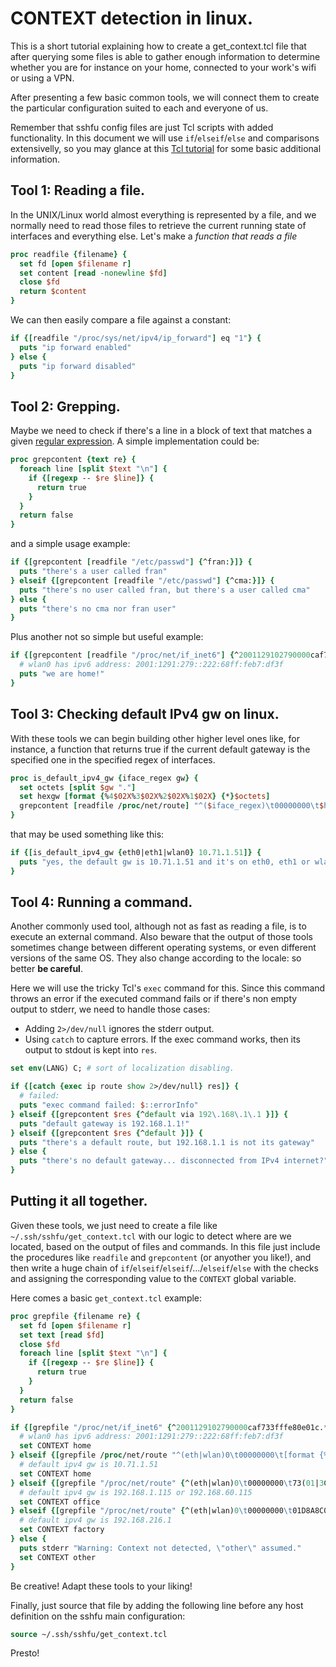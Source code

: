 # CONTEXT detection in linux.

This is a short tutorial explaining how to create a get_context.tcl file that after querying some files is able to gather enough information to determine whether you are for instance on your home, connected to your work's wifi or using a VPN.

After presenting a few basic common tools, we will connect them to create the particular configuration suited to each and everyone of us.

Remember that sshfu config files are just Tcl scripts with added functionality. In this document we will use `if`/`elseif`/`else` and comparisons extensivelly, so you may glance at this [Tcl tutorial](https://www.tcl.tk/man/tcl8.5/tutorial/tcltutorial.html) for some basic additional information.

## Tool 1: Reading a file.

In the UNIX/Linux world almost everything is represented by a file, and we normally need to read those files to retrieve the current running state of interfaces and everything else. Let's make a _function that reads a file_

```tcl
proc readfile {filename} {
  set fd [open $filename r]
  set content [read -nonewline $fd]
  close $fd
  return $content
}
```

We can then easily compare a file against a constant:

```tcl
if {[readfile "/proc/sys/net/ipv4/ip_forward"] eq "1"} {
  puts "ip forward enabled"
} else {
  puts "ip forward disabled"
}
```

## Tool 2: Grepping.

Maybe we need to check if there's a line in a block of text that matches a given [regular expression](http://www.tcl.tk/man/tcl/TclCmd/re_syntax.htm). A simple implementation could be:

```tcl
proc grepcontent {text re} {
  foreach line [split $text "\n"] {
    if {[regexp -- $re $line]} {
      return true
    }
  }
  return false
}
```

and a simple usage example:

```tcl
if {[grepcontent [readfile "/etc/passwd"] {^fran:}]} {
  puts "there's a user called fran"
} elseif {[grepcontent [readfile "/etc/passwd"] {^cma:}]} {
  puts "there's no user called fran, but there's a user called cma"
} else {
  puts "there's no cma nor fran user"
}
```

Plus another not so simple but useful example:

```tcl
if {[grepcontent [readfile "/proc/net/if_inet6"] {^2001129102790000caf733fffe80e01c.*wlan0}]} {
  # wlan0 has ipv6 address: 2001:1291:279::222:68ff:feb7:df3f
  puts "we are home!"
}
```

## Tool 3: Checking default IPv4 gw on linux.

With these tools we can begin building other higher level ones like, for instance, a function that returns true if the current default gateway is the specified one in the specified regex of interfaces.

```tcl
proc is_default_ipv4_gw {iface_regex gw} {
  set octets [split $gw "."]
  set hexgw [format {%4$02X%3$02X%2$02X%1$02X} {*}$octets]
  grepcontent [readfile /proc/net/route] "^($iface_regex)\t00000000\t$hexgw"
}
```

that may be used something like this:

```tcl
if {[is_default_ipv4_gw {eth0|eth1|wlan0} 10.71.1.51]} {
  puts "yes, the default gw is 10.71.1.51 and it's on eth0, eth1 or wlan0"
}
```

## Tool 4: Running a command.

Another commonly used tool, although not as fast as reading a file, is to execute an external command. Also beware that the output of those tools sometimes change between different operating systems, or even different versions of the same OS. They also change according to the locale: so better **be careful**.

Here we will use the tricky Tcl's `exec` command for this. Since this command throws an error if the executed command fails or if there's non empty output to stderr, we need to handle those cases:
* Adding `2>/dev/null` ignores the stderr output.
* Using `catch` to capture errors. If the exec command works, then its output to stdout is kept into `res`.

```tcl
set env(LANG) C; # sort of localization disabling.

if {[catch {exec ip route show 2>/dev/null} res]} {
  # failed:
  puts "exec command failed: $::errorInfo"
} elseif {[grepcontent $res {^default via 192\.168\.1\.1 }]} {
  puts "default gateway is 192.168.1.1!"
} elseif {[grepcontent $res {^default }]} {
  puts "there's a default route, but 192.168.1.1 is not its gateway"
} else {
  puts "there's no default gateway... disconnected from IPv4 internet?"
}
```

## Putting it all together.

Given these tools, we just need to create a file like `~/.ssh/sshfu/get_context.tcl` with our logic to detect where are we located, based on the output of files and commands. In this file just include the procedures like `readfile` and `grepcontent` (or anyother you like!), and then write a huge chain of `if`/`elseif`/`elseif`/.../`elseif`/`else` with the checks and assigning the corresponding value to the `CONTEXT` global variable.

Here comes a basic `get_context.tcl` example:

```tcl
proc grepfile {filename re} {
  set fd [open $filename r]
  set text [read $fd]
  close $fd
  foreach line [split $text "\n"] {
    if {[regexp -- $re $line]} {
      return true
    }
  }
  return false
}

if {[grepfile "/proc/net/if_inet6" {^2001129102790000caf733fffe80e01c.*wlan0}]} {
  # wlan0 has ipv6 address: 2001:1291:279::222:68ff:feb7:df3f
  set CONTEXT home
} elseif {[grepfile /proc/net/route "^(eth|wlan)0\t00000000\t[format {%4$02X%3$02X%2$02X%1$02X} 10 71 1 51]"]} {
  # default ipv4 gw is 10.71.1.51
  set CONTEXT home
} elseif {[grepfile "/proc/net/route" {^(eth|wlan)0\t00000000\t73(01|3C)A8C0}]} {
  # default ipv4 gw is 192.168.1.115 or 192.168.60.115
  set CONTEXT office
} elseif {[grepfile "/proc/net/route" {^(eth|wlan)0\t00000000\t01D8A8C0}]} {
  # default ipv4 gw is 192.168.216.1
  set CONTEXT factory
} else {
  puts stderr "Warning: Context not detected, \"other\" assumed."
  set CONTEXT other
}
```

Be creative! Adapt these tools to your liking!

Finally, just source that file by adding the following line before any host definition on the sshfu main configuration:

```tcl
source ~/.ssh/sshfu/get_context.tcl
```

Presto!
